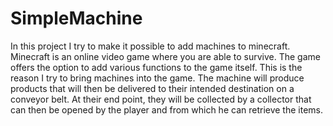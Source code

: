 # SimpleMachine
In this project I try to make it possible to add machines to minecraft.
Minecraft is an online video game where you are able to survive. The game offers the option to add various functions to the game itself.
This is the reason I try to bring machines into the game.
The machine will produce products that will then be delivered to their intended destination on a conveyor belt. 
At their end point, they will be collected by a collector that can then be opened by the player and from which he can retrieve the items.
